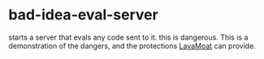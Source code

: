 # bad-idea-eval-server

starts a server that evals any code sent to it.
this is dangerous.
This is a demonstration of the dangers, and the protections [LavaMoat](https://github.com/lavamoat/lavamoat) can provide.